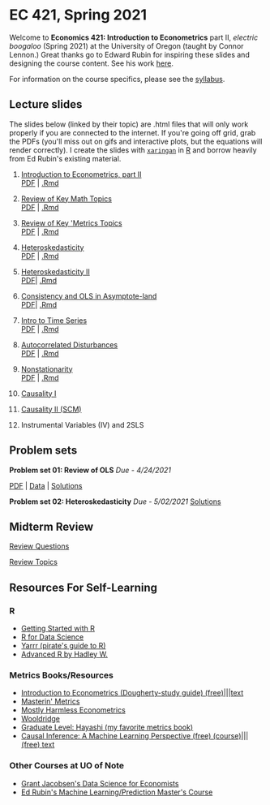 # EC 421, Spring 2021

Welcome to **Economics 421: Introduction to Econometrics** part II, *electric boogaloo* (Spring 2021) at the University of Oregon (taught by Connor Lennon.) Great thanks
go to Edward Rubin for inspiring these slides and designing the course content. See his work [here](https://edrub.in).

For information on the course specifics, please see the [syllabus](https://raw.githack.com/CMLennon/EC421S21/main/Syllabus/Econ421-Lennon-S21.pdf).

## Lecture slides

The slides below (linked by their topic) are .html files that will only work properly if you are connected to the internet. 
If you're going off grid, grab the PDFs (you'll miss out on gifs and interactive plots, but the equations will render correctly). 
I create the slides with [`xaringan`](https://github.com/yihui/xaringan/wiki) in [R](cran.r-project.org) and borrow heavily from Ed Rubin's existing material.

1. [Introduction to Econometrics, part II](https://raw.githack.com/CMLennon/EC421S21/main/LectureNotes/001/01-intro.html) <br> [PDF](https://raw.githack.com/CMLennon/EC421S21/main/LectureNotes/001/01-intro.pdf) | [.Rmd](https://raw.githack.com/CMLennon/EC421S21/main/LectureNotes/001/01-intro.Rmd)

2. [Review of Key Math Topics](https://raw.githack.com/CMLennon/EC421S21/main/LectureNotes/002/02-Review.html) <br> [PDF](https://raw.githack.com/CMLennon/EC421S21/main/LectureNotes/002/02-Review.pdf) | [.Rmd](https://raw.githack.com/CMLennon/EC421S21/main/LectureNotes/002/02-Review.pdf)

3. [Review of Key 'Metrics Topics](https://raw.githack.com/CMLennon/EC421S21/main/LectureNotes/003/03-Review.html) <br> 
[PDF](https://raw.githack.com/CMLennon/EC421S21/main/LectureNotes/003/03-review.pdf) | [.Rmd](https://raw.githack.com/CMLennon/EC421S21/main/LectureNotes/002/02-Review.Rmd)

4. [Heteroskedasticity](https://raw.githack.com/CMLennon/EC421S21/main/LectureNotes/004/Heteroskedasticity.html) <br> [PDF](https://raw.githack.com/CMLennon/EC421S21/main/LectureNotes/004/Heteroskedasticity.pdf) | [.Rmd](https://raw.githack.com/CMLennon/EC421S21/main/LectureNotes/004/Heteroskedasticity.Rmd)

5. [Heteroskedasticity II](https://raw.githack.com/CMLennon/EC421S21/main/LectureNotes/005/05-Heteroskedasticity.html) <br> [PDF](https://raw.githack.com/CMLennon/EC421S21/main/LectureNotes/005/05-heteroskedasticity.pdf)| [.Rmd](https://raw.githack.com/CMLennon/EC421S21/main/LectureNotes/005/05-Heteroskedasticity.Rmd)

6. [Consistency and OLS in Asymptote-land](https://raw.githack.com/CMLennon/EC421S21/main/LectureNotes/006/06-consistency.html) <br> [PDF](https://raw.githack.com/CMLennon/EC421S21/main/LectureNotes/006/06-consistency.pdf)| [.Rmd](https://raw.githack.com/CMLennon/EC421S21/main/LectureNotes/006/06-consistency.Rmd)

7. [Intro to Time Series](https://raw.githack.com/CMLennon/EC421S21/main/LectureNotes/007/07-timeseries.html) <br> [PDF](https://raw.githack.com/CMLennon/EC421S21/main/LectureNotes/007/07-timeseries.pdf) | [.Rmd](https://github.com/CMLennon/EC421S21/blob/main/LectureNotes/007/07-timeseries.Rmd)

8. [Autocorrelated Disturbances](https://raw.githack.com/CMLennon/EC421S21/main/LectureNotes/008/08-autocorrelation.html) <br> [PDF](https://rawcdn.githack.com/CMLennon/EC421S21/0c14a4f1ce0dd80f5577981fc490beb21369dbc3/LectureNotes/008/08-autocorrelation.pdf) | [.Rmd](https://rawcdn.githack.com/CMLennon/EC421S21/0c14a4f1ce0dd80f5577981fc490beb21369dbc3/LectureNotes/008/08-autocorrelation.Rmd)

9. [Nonstationarity](https://raw.githack.com/CMLennon/EC421S21/main/LectureNotes/009/09-nonstationarity.html) <br> [PDF](https://rawcdn.githack.com/CMLennon/EC421S21/0c14a4f1ce0dd80f5577981fc490beb21369dbc3/LectureNotes/009/09-nonstationarity.pdf) | [.Rmd](https://rawcdn.githack.com/CMLennon/EC421S21/0c14a4f1ce0dd80f5577981fc490beb21369dbc3/LectureNotes/009/09-nonstationarity.Rmd)

10. [Causality I](https://rawcdn.githack.com/CMLennon/EC421S21/29f58ab45e1458d20ab658f25db087700dbd8a74/LectureNotes/010/10-causality.html) <br>

11. [Causality II (SCM)](https://raw.githack.com/CMLennon/EC421S21/main/LectureNotes/011/SCM.html)

12. Instrumental Variables (IV) and 2SLS

## Problem sets

**Problem set 01: Review of OLS** *Due - 4/24/2021*

[PDF](https://raw.githack.com/CMLennon/EC421S21/main/PS-001/ps01.pdf) | [Data](https://raw.githack.com/CMLennon/EC421S21/main/PS-001/ps-001-data.csv) | [Solutions](https://raw.githack.com/CMLennon/EC421S21/main/PS-001/001-solutions.pdf)

**Problem set 02: Heteroskedasticity** *Due - 5/02/2021*
[Solutions](https://raw.githack.com/CMLennon/EC421S21/main/PS-002/ps02.html)

## Midterm Review

[Review Questions](https://raw.githack.com/CMLennon/EC421S21/main/LectureNotes/MidtermReview/MidtermReview.html)

[Review Topics](https://raw.githack.com/CMLennon/EC421S21/main/LectureNotes/MidtermReview/Midterm_Topics.html)

## Resources For Self-Learning

### R

- [Getting Started with R](https://education.rstudio.com/learn/)
- [R for Data Science](https://r4ds.had.co.nz/)
- [Yarrr (pirate's guide to R)](https://bookdown.org/ndphillips/YaRrr/)
- [Advanced R by Hadley W.](http://adv-r.had.co.nz/)

### Metrics Books/Resources

- [Introduction to Econometrics (Dougherty-study guide) (free)](https://global.oup.com/uk/orc/busecon/economics/dougherty5e/student/studyguide/)|||[text](https://global.oup.com/uk/orc/busecon/economics/dougherty5e)
- [Masterin' Metrics](http://www.masteringmetrics.com/)
- [Mostly Harmless Econometrics](https://www.mostlyharmlesseconometrics.com/#:~:text=Mostly%20Harmless%20Econometrics%20shows%20how,to%20get%20standard%20errors%20right)
- [Wooldridge](https://www.cengage.com/c/introductory-econometrics-a-modern-approach-6e-wooldridge/9781305270107/)
- [Graduate Level: Hayashi (my favorite metrics book)](https://press.princeton.edu/books/hardcover/9780691010182/econometrics)
- [Causal Inference: A Machine Learning Perspective (free) (course)](https://www.bradyneal.com/causal-inference-course)|||[(free) text](https://www.bradyneal.com/causal-inference-course#course-textbook)

### Other Courses at UO of Note

- [Grant Jacobsen's Data Science for Economists](https://github.com/uo-ec607)
- [Ed Rubin's Machine Learning/Prediction Master's Course](https://github.com/edrubin/EC524W20)
